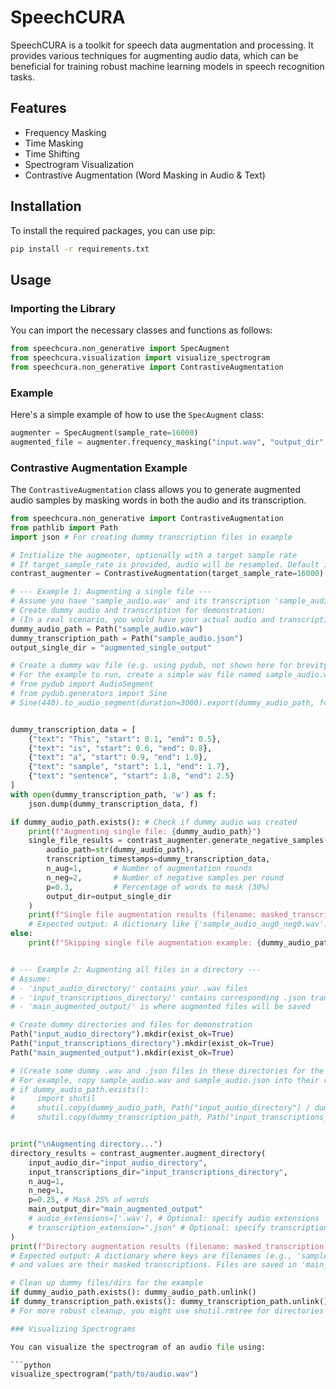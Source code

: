 # SpeechCURA

SpeechCURA is a toolkit for speech data augmentation and processing. It provides various techniques for augmenting audio data, which can be beneficial for training robust machine learning models in speech recognition tasks.

## Features

- Frequency Masking
- Time Masking
- Time Shifting
- Spectrogram Visualization
- Contrastive Augmentation (Word Masking in Audio & Text)

## Installation

To install the required packages, you can use pip:

```bash
pip install -r requirements.txt
```

## Usage

### Importing the Library

You can import the necessary classes and functions as follows:

```python
from speechcura.non_generative import SpecAugment
from speechcura.visualization import visualize_spectrogram
from speechcura.non_generative import ContrastiveAugmentation
```

### Example

Here's a simple example of how to use the `SpecAugment` class:

```python
augmenter = SpecAugment(sample_rate=16000)
augmented_file = augmenter.frequency_masking("input.wav", "output_dir", "augmented_")
```

### Contrastive Augmentation Example

The `ContrastiveAugmentation` class allows you to generate augmented audio samples by masking words in both the audio and its transcription.

```python
from speechcura.non_generative import ContrastiveAugmentation
from pathlib import Path
import json # For creating dummy transcription files in example

# Initialize the augmenter, optionally with a target sample rate
# If target_sample_rate is provided, audio will be resampled. Default is 16000 Hz.
contrast_augmenter = ContrastiveAugmentation(target_sample_rate=16000)

# --- Example 1: Augmenting a single file ---
# Assume you have 'sample_audio.wav' and its transcription 'sample_audio.json'
# Create dummy audio and transcription for demonstration:
# (In a real scenario, you would have your actual audio and transcription files)
dummy_audio_path = Path("sample_audio.wav")
dummy_transcription_path = Path("sample_audio.json")
output_single_dir = "augmented_single_output"

# Create a dummy wav file (e.g. using pydub, not shown here for brevity)
# For the example to run, create a simple wav file named sample_audio.wav
# from pydub import AudioSegment
# from pydub.generators import Sine
# Sine(440).to_audio_segment(duration=3000).export(dummy_audio_path, format="wav")


dummy_transcription_data = [
    {"text": "This", "start": 0.1, "end": 0.5},
    {"text": "is", "start": 0.6, "end": 0.8},
    {"text": "a", "start": 0.9, "end": 1.0},
    {"text": "sample", "start": 1.1, "end": 1.7},
    {"text": "sentence", "start": 1.8, "end": 2.5}
]
with open(dummy_transcription_path, 'w') as f:
    json.dump(dummy_transcription_data, f)

if dummy_audio_path.exists(): # Check if dummy audio was created
    print(f"Augmenting single file: {dummy_audio_path}")
    single_file_results = contrast_augmenter.generate_negative_samples(
        audio_path=str(dummy_audio_path),
        transcription_timestamps=dummy_transcription_data,
        n_aug=1,       # Number of augmentation rounds
        n_neg=2,       # Number of negative samples per round
        p=0.3,         # Percentage of words to mask (30%)
        output_dir=output_single_dir
    )
    print(f"Single file augmentation results (filename: masked_transcription): {single_file_results}")
    # Expected output: A dictionary like {'sample_audio_aug0_neg0.wav': 'This is [MASK] sample [MASK]', ...}
else:
    print(f"Skipping single file augmentation example: {dummy_audio_path} not found.")


# --- Example 2: Augmenting all files in a directory ---
# Assume:
# - 'input_audio_directory/' contains your .wav files
# - 'input_transcriptions_directory/' contains corresponding .json transcription files
# - 'main_augmented_output/' is where augmented files will be saved

# Create dummy directories and files for demonstration
Path("input_audio_directory").mkdir(exist_ok=True)
Path("input_transcriptions_directory").mkdir(exist_ok=True)
Path("main_augmented_output").mkdir(exist_ok=True)

# (Create some dummy .wav and .json files in these directories for the example to run)
# For example, copy sample_audio.wav and sample_audio.json into their respective input directories.
# if dummy_audio_path.exists():
#     import shutil
#     shutil.copy(dummy_audio_path, Path("input_audio_directory") / dummy_audio_path.name)
#     shutil.copy(dummy_transcription_path, Path("input_transcriptions_directory") / dummy_transcription_path.name)


print("\nAugmenting directory...")
directory_results = contrast_augmenter.augment_directory(
    input_audio_dir="input_audio_directory",
    input_transcriptions_dir="input_transcriptions_directory",
    n_aug=1,
    n_neg=1,
    p=0.25, # Mask 25% of words
    main_output_dir="main_augmented_output"
    # audio_extensions=['.wav'], # Optional: specify audio extensions
    # transcription_extension=".json" # Optional: specify transcription extension
)
print(f"Directory augmentation results (filename: masked_transcription): {directory_results}")
# Expected output: A dictionary where keys are filenames (e.g., 'sample_audio_aug0_neg0.wav')
# and values are their masked transcriptions. Files are saved in 'main_augmented_output'.

# Clean up dummy files/dirs for the example
if dummy_audio_path.exists(): dummy_audio_path.unlink()
if dummy_transcription_path.exists(): dummy_transcription_path.unlink()
# For more robust cleanup, you might use shutil.rmtree for directories if they were created solely for this example.

### Visualizing Spectrograms

You can visualize the spectrogram of an audio file using:

```python
visualize_spectrogram("path/to/audio.wav")
```
